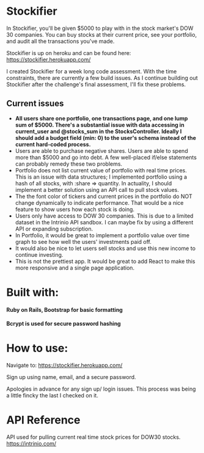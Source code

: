 # Stockifier

In Stockifier, you'll be given $5000 to play with in the stock market's DOW 30 companies. You can buy stocks at their current price, see your portfolio, and audit all the transactions you've made. 

Stockifier is up on heroku and can be found here: https://stockifier.herokuapp.com/

I created Stockifier for a week long code assessment. With the time constraints, there are currently a few build issues. As I continue building out Stockifier after the challenge's final assessment, I'll fix these problems.

## Current issues
- **All users share one portfolio, one transactions page, and one lump sum of $5000. There's a substantial issue with data accessing in current_user and @stocks_sum in the StocksController. Ideally I should add a budget field (min: 0) to the user's schema instead of the current hard-coded process.** 
- Users are able to purchase negative shares. Users are able to spend more than $5000 and go into debt. A few well-placed if/else statements can probably remedy these two problems. 
- Portfolio does not list current value of portfolio with real time prices. This is an issue with data structures; I implemented portfolio using a hash of all stocks, with :share => quantity. In actuality, I should implement a better solution using an API call to pull stock values.
- The the font color of tickers and current prices in the portfolio do NOT change dynamically to indicate performance. That would be a nice feature to show users how each stock is doing. 
- Users only have access to DOW 30 companies. This is due to a limited dataset in the Intrinio API sandbox. I can maybe fix by using a different API or expanding subscription. 
- In Portfolio, it would be great to implement a portfolio value over time graph to see how well the users' investments paid off. 
- It would also be nice to let users sell stocks and use this new income to continue investing. 
- This is not the prettiest app. It would be great to add React to make this more responsive and a single page application. 


# Built with:
#### Ruby on Rails, Bootstrap for basic formatting
#### Bcrypt is used for secure password hashing


# How to use: 
Navigate to: https://stockifier.herokuapp.com/

Sign up using name, email, and a secure password. 

Apologies in advance for any sign up/ login issues. This process was being a little fincky the last I checked on it. 

# API Reference 

API used for pulling current real time stock prices for DOW30 stocks. <br/>
https://intrinio.com/ 
<br/>
